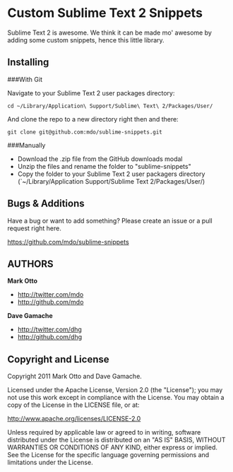 Custom Sublime Text 2 Snippets
==============================

Sublime Text 2 is awesome. We think it can be made mo' awesome by adding some custom snippets, hence this little library.


Installing
----------

###With Git

Navigate to your Sublime Text 2 user packages directory:

    cd ~/Library/Application\ Support/Sublime\ Text\ 2/Packages/User/

And clone the repo to a new directory right then and there:

    git clone git@github.com:mdo/sublime-snippets.git


###Manually

* Download the .zip file from the GitHub downloads modal
* Unzip the files and rename the folder to "sublime-snippets"
* Copy the folder to your Sublime Text 2 user packagers directory (`~/Library/Application Support/Sublime Text 2/Packages/User/)


Bugs & Additions
----------------

Have a bug or want to add something? Please create an issue or a pull request right here.

https://github.com/mdo/sublime-snippets


AUTHORS
-------

**Mark Otto**

+ http://twitter.com/mdo
+ http://github.com/mdo

**Dave Gamache**

+ http://twitter.com/dhg
+ http://github.com/dhg


Copyright and License
---------------------

Copyright 2011 Mark Otto and Dave Gamache.

Licensed under the Apache License, Version 2.0 (the "License");
you may not use this work except in compliance with the License.
You may obtain a copy of the License in the LICENSE file, or at:

   http://www.apache.org/licenses/LICENSE-2.0

Unless required by applicable law or agreed to in writing, software
distributed under the License is distributed on an "AS IS" BASIS,
WITHOUT WARRANTIES OR CONDITIONS OF ANY KIND, either express or implied.
See the License for the specific language governing permissions and
limitations under the License.